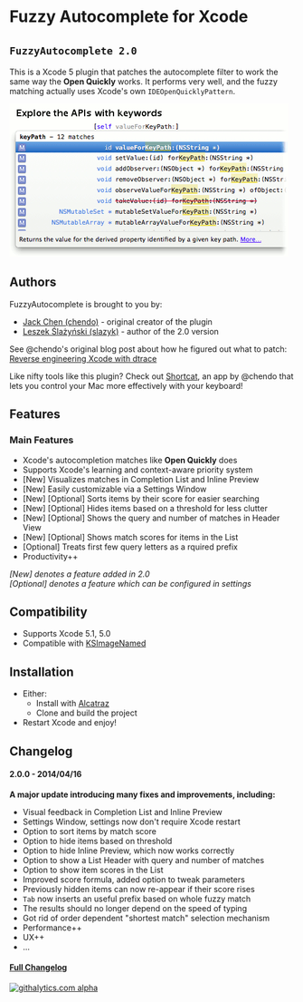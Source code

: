 # Fuzzy Autocomplete for Xcode

## `FuzzyAutocomplete 2.0` 
 
This is a Xcode 5 plugin that patches the autocomplete filter to work the same way the **Open Quickly** works. It performs very well, and the fuzzy matching actually uses Xcode's own `IDEOpenQuicklyPattern`.

![Demo](demo.gif)

## Authors
FuzzyAutocomplete is brought to you by:

* [Jack Chen (chendo)](http://github.com/chendo) - original creator of the plugin
* [Leszek Ślażyński (slazyk)](http://github.com/slazyk) - author of the 2.0 version

See @chendo's original blog post about how he figured out what to patch: [Reverse engineering Xcode with dtrace](http://chen.do/blog/2013/10/22/reverse-engineering-xcode-with-dtrace/?utm_source=github&utm_campaign=fuzzyautocomplete)

Like nifty tools like this plugin? Check out [Shortcat](https://shortcatapp.com/?utm_source=github&utm_campaign=fuzzyautocomplete), an app by @chendo that lets you control your Mac more effectively with your keyboard!

## Features

### Main Features

* Xcode's autocompletion matches like **Open Quickly** does
* Supports Xcode's learning and context-aware priority system
* [New] Visualizes matches in Completion List and Inline Preview
* [New] Easily customizable via a Settings Window
* [New] [Optional] Sorts items by their score for easier searching
* [New] [Optional] Hides items based on a threshold for less clutter
* [New] [Optional] Shows the query and number of matches in Header View
* [New] [Optional] Shows match scores for items in the List
* [Optional] Treats first few query letters as a rquired prefix
* Productivity++
  
*[New] denotes a feature added in 2.0*  
*[Optional] denotes a feature which can be configured in settings*


## Compatibility
* Supports Xcode 5.1, 5.0
* Compatible with [KSImageNamed](https://github.com/ksuther/KSImageNamed-Xcode)

## Installation

* Either:
  * Install with [Alcatraz](http://alcatraz.io/)
  * Clone and build the project
* Restart Xcode and enjoy!

## Changelog

#### 2.0.0 - 2014/04/16
**A major update introducing many fixes and improvements, including:**

* Visual feedback in Completion List and Inline Preview
* Settings Window, settings now don't require Xcode restart
* Option to sort items by match score
* Option to hide items based on threshold
* Option to hide Inline Preview, which now works correctly
* Option to show a List Header with query and number of matches
* Option to show item scores in the List
* Improved score formula, added option to tweak parameters
* Previously hidden items can now re-appear if their score rises
* `Tab` now inserts an useful prefix based on whole fuzzy match
* The results should no longer depend on the speed of typing
* Got rid of order dependent "shortest match" selection mechanism
* Performance++
* UX++
* ...

#### [Full Changelog](CHANGELOG.md)

[![githalytics.com alpha](https://cruel-carlota.pagodabox.com/2803367345737409176241eb9cc3f903 "githalytics.com")](http://githalytics.com/chendo/fuzzyautocompleteplugin)
